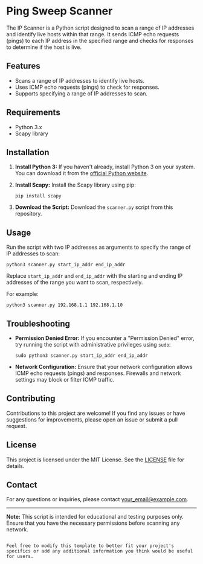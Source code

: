 # Ping Sweep Scanner

The IP Scanner is a Python script designed to scan a range of IP addresses and identify live hosts within that range. It sends ICMP echo requests (pings) to each IP address in the specified range and checks for responses to determine if the host is live.

## Features

- Scans a range of IP addresses to identify live hosts.
- Uses ICMP echo requests (pings) to check for responses.
- Supports specifying a range of IP addresses to scan.

## Requirements

- Python 3.x
- Scapy library

## Installation

1. **Install Python 3:**
   If you haven't already, install Python 3 on your system. You can download it from the [official Python website](https://www.python.org/downloads/).

2. **Install Scapy:**
   Install the Scapy library using pip:
   ```
   pip install scapy
   ```

3. **Download the Script:**
   Download the `scanner.py` script from this repository.

## Usage

Run the script with two IP addresses as arguments to specify the range of IP addresses to scan:
```
python3 scanner.py start_ip_addr end_ip_addr
```
Replace `start_ip_addr` and `end_ip_addr` with the starting and ending IP addresses of the range you want to scan, respectively.

For example:
```
python3 scanner.py 192.168.1.1 192.168.1.10
```

## Troubleshooting

- **Permission Denied Error:** If you encounter a "Permission Denied" error, try running the script with administrative privileges using `sudo`:
  ```
  sudo python3 scanner.py start_ip_addr end_ip_addr
  ```

- **Network Configuration:** Ensure that your network configuration allows ICMP echo requests (pings) and responses. Firewalls and network settings may block or filter ICMP traffic.

## Contributing

Contributions to this project are welcome! If you find any issues or have suggestions for improvements, please open an issue or submit a pull request.

## License

This project is licensed under the MIT License. See the [LICENSE](LICENSE) file for details.

## Contact

For any questions or inquiries, please contact [your_email@example.com](mailto:your_email@example.com).

---

**Note:** This script is intended for educational and testing purposes only. Ensure that you have the necessary permissions before scanning any network.
```

Feel free to modify this template to better fit your project's specifics or add any additional information you think would be useful for users.
